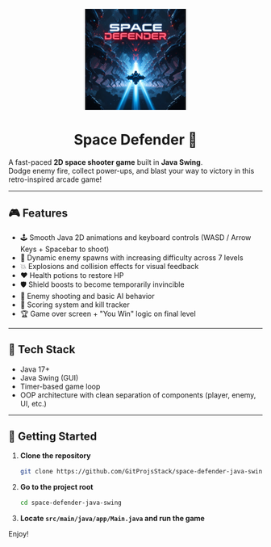 <p align="center">
  <img src="logo/space-defender-logo.png" alt="Space Defender" width="200"/>
</p>

<h1 align="center">Space Defender 🚀</h1>

A fast-paced **2D space shooter game** built in **Java Swing**.  
Dodge enemy fire, collect power-ups, and blast your way to victory in this retro-inspired arcade game!

---

## 🎮 Features

- 🕹️ Smooth Java 2D animations and keyboard controls (WASD / Arrow Keys + Spacebar to shoot)
- 👾 Dynamic enemy spawns with increasing difficulty across 7 levels
- 💥 Explosions and collision effects for visual feedback
- ❤️ Health potions to restore HP
- 🛡️ Shield boosts to become temporarily invincible
- 🧠 Enemy shooting and basic AI behavior
- 🎯 Scoring system and kill tracker
- 🏆 Game over screen + "You Win" logic on final level

---

## 🧰 Tech Stack

- Java 17+
- Java Swing (GUI)
- Timer-based game loop
- OOP architecture with clean separation of components (player, enemy, UI, etc.)

---

## 🚀 Getting Started

1. **Clone the repository**
   ```bash
   git clone https://github.com/GitProjsStack/space-defender-java-swing.git
    ```
2. **Go to the project root**
    ```bash
   cd space-defender-java-swing
   ```
3. **Locate `src/main/java/app/Main.java` and run the game**

Enjoy!
